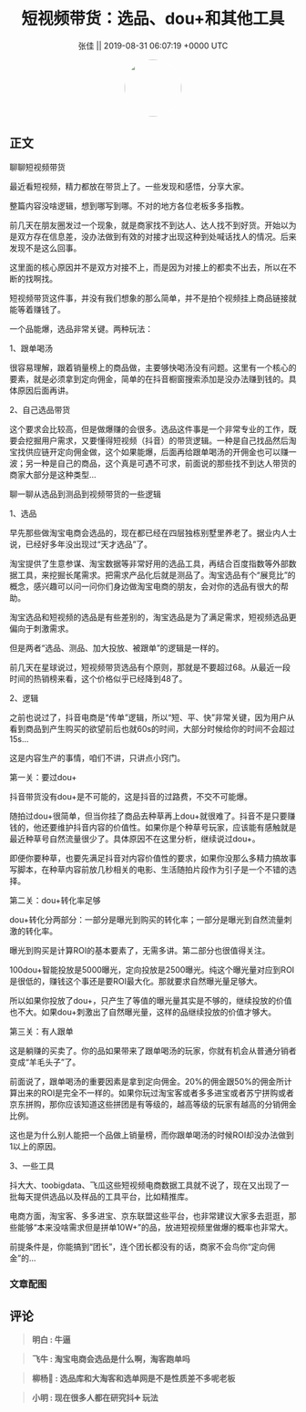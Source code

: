 <h1 align="center">短视频带货：选品、dou&#43;和其他工具</h1>




<p align="center">
    <a>张佳 || 2019-08-31 06:07:19 &#43;0000 UTC</a>
</p>

<div align="center">
    <img src="https://images.zsxq.com/FrjDQuz6xY_a8IeB-epUV_1WAacN?e=1590940799&amp;token=kIxbL07-8jAj8w1n4s9zv64FuZZNEATmlU_Vm6zD:X1sIWLZ4nL98WL6FVzrQCR0zlUU=" width="100" height="100" style="border:1px solid;border-radius:50%; color:#ffffff"/>
</div>




## 正文

<div>
聊聊短视频带货

最近看短视频，精力都放在带货上了。一些发现和感悟，分享大家。

整篇内容没啥逻辑，想到哪写到哪。不对的地方各位老板多多指教。

前几天在朋友圈发过一个现象，就是商家找不到达人、达人找不到好货。开始以为是双方存在信息差，没办法做到有效的对接才出现这种到处喊话找人的情况。后来发现不是这么回事。

这里面的核心原因并不是双方对接不上，而是因为对接上的都卖不出去，所以在不断的找啊找。

短视频带货这件事，并没有我们想象的那么简单，并不是拍个视频挂上商品链接就能等着赚钱了。

一个品能爆，选品非常关键。两种玩法：

1、跟单喝汤

很容易理解，跟着销量榜上的商品做，主要够快喝汤没有问题。这里有一个核心的要素，就是必须拿到定向佣金，简单的在抖音橱窗搜索添加是没办法赚到钱的。具体原因后面再讲。

2、自己选品带货

这个要求会比较高，但是做爆赚的会很多。选品这件事是一个非常专业的工作，既要会挖掘用户需求，又要懂得短视频（抖音）的带货逻辑。一种是自己找品然后淘宝找供应链开定向佣金做，这个如果能爆，后面再给跟单喝汤的开佣金也可以赚一波；另一种是自己的商品，这个真是可遇不可求，前面说的那些找不到达人带货的商家大部分是这种类型…

聊一聊从选品到测品到视频带货的一些逻辑

1、选品

早先那些做淘宝电商会选品的，现在都已经在四层独栋别墅里养老了。据业内人士说，已经好多年没出现过“天才选品”了。

淘宝提供了生意参谋、淘宝数据等非常好用的选品工具，再结合百度指数等外部数据工具，来挖掘长尾需求。把需求产品化后就是测品了。淘宝选品有个“展竞比”的概念，感兴趣可以问一问你们身边做淘宝电商的朋友，会对你的选品有很大的帮助。

淘宝选品和短视频的选品是有些差别的，淘宝选品是为了满足需求，短视频选品更偏向于刺激需求。

但是两者“选品、测品、加大投放、被跟单”的逻辑是一样的。

前几天在星球说过，短视频带货选品有个原则，那就是不要超过68。从最近一段时间的热销榜来看，这个价格似乎已经降到48了。

2、逻辑

之前也说过了，抖音电商是“传单”逻辑，所以“短、平、快”非常关键，因为用户从看到商品到产生购买的欲望前后也就60s的时间，大部分时候给你的时间不会超过15s…

这是内容生产的事情，咱们不讲，只讲点小窍门。

第一关：要过dou&#43;

抖音带货没有dou&#43;是不可能的，这是抖音的过路费，不交不可能爆。

随拍过dou&#43;很简单，但当你挂了商品去种草再上dou&#43;就很难了。抖音不是只要赚钱的，他还要维护抖音内容的价值性。如果你是个种草号玩家，应该能有感触就是最近种草号自然流量很少了。具体原因不在这里分析，继续说过dou&#43;。

即便你要种草，也要先满足抖音对内容价值性的要求，如果你没那么多精力搞故事写脚本，在种草内容前放几秒相关的电影、生活随拍片段作为引子是一个不错的选择。

第二关：dou&#43;转化率足够

dou&#43;转化分两部分：一部分是曝光到购买的转化率；一部分是曝光到自然流量刺激的转化率。

曝光到购买是计算ROI的基本要素了，无需多讲。第二部分也很值得关注。

100dou&#43;智能投放是5000曝光，定向投放是2500曝光。纯这个曝光量对应到ROI是很低的，赚钱这个事还是要ROI最大化。那就要求自然曝光量足够大。

所以如果你投放了dou&#43;，只产生了等值的曝光量其实是不够的，继续投放的价值也不大。如果dou&#43;刺激出了自然曝光量，这样的品继续投放的价值才够大。

第三关：有人跟单

这是躺赚的买卖了。你的品如果带来了跟单喝汤的玩家，你就有机会从普通分销者变成“羊毛头子”了。

前面说了，跟单喝汤的重要因素是拿到定向佣金。20%的佣金跟50%的佣金所计算出来的ROI是完全不一样的。如果你玩过淘宝客或者多多进宝或者苏宁拼购或者京东拼购，那你应该知道这些拼团是有等级的，越高等级的玩家有越高的分销佣金比例。

这也是为什么别人能把一个品做上销量榜，而你跟单喝汤的时候ROI却没办法做到1以上的原因。

3、一些工具

抖大大、toobigdata、飞瓜这些短视频电商数据工具就不说了，现在又出现了一批每天提供选品以及样品的工具平台，比如精推库。

电商方面，淘宝客、多多进宝、京东联盟这些平台，也非常建议大家多去逛逛，那些能够“本来没啥需求但是拼单10W&#43;”的品，放进短视频里做爆的概率也非常大。

前提条件是，你能搞到“团长”，连个团长都没有的话，商家不会鸟你“定向佣金”的…
</div>

### 文章配图

<div class="image" align="center">

</div>


## 评论

<div align="left">
<div>

<blockquote >
<span> <strong>明白 : 牛逼 </strong></span>
</blockquote>

<blockquote >
<span> <strong>飞牛 : 淘宝电商会选品是什么啊，淘客跑单吗 </strong></span>
</blockquote>

<blockquote >
<span> <strong>柳杨🐏 : 选品库和大淘客和选单网是不是性质差不多呢老板 </strong></span>
</blockquote>

<blockquote >
<span> <strong>小明 : 现在很多人都在研究抖➕ 玩法 </strong></span>
</blockquote>

</div>
</div>